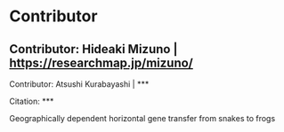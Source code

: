 #


# Contributor
## Contributor: Hideaki Mizuno | https://researchmap.jp/mizuno/

Contributor: Atsushi Kurabayashi | ***

Citation: ***

Geographically dependent horizontal gene transfer from snakes to frogs
